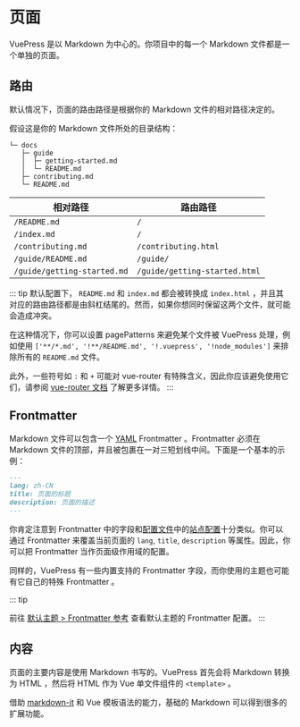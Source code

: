 # 页面

VuePress 是以 Markdown 为中心的。你项目中的每一个 Markdown 文件都是一个单独的页面。

## 路由

默认情况下，页面的路由路径是根据你的 Markdown 文件的相对路径决定的。

假设这是你的 Markdown 文件所处的目录结构：

```
└─ docs
   ├─ guide
   │  ├─ getting-started.md
   │  └─ README.md
   ├─ contributing.md
   └─ README.md
```



| 相对路径                    | 路由路径                      |
| --------------------------- | ----------------------------- |
| `/README.md`                | `/`                           |
| `/index.md`                 | `/`                           |
| `/contributing.md`          | `/contributing.html`          |
| `/guide/README.md`          | `/guide/`                     |
| `/guide/getting-started.md` | `/guide/getting-started.html` |

::: tip
默认配置下， `README.md` 和 `index.md` 都会被转换成 `index.html` ，并且其对应的路由路径都是由斜杠结尾的。然而，如果你想同时保留这两个文件，就可能会造成冲突。

在这种情况下，你可以设置 pagePatterns 来避免某个文件被 VuePress 处理，例如使用 `['**/*.md', '!**/README.md', '!.vuepress', '!node_modules']` 来排除所有的 `README.md` 文件。

此外，一些符号如 `:` 和 `+` 可能对 vue-router 有特殊含义，因此你应该避免使用它们，请参阅 [vue-router 文档](https://router.vuejs.org/zh/guide/essentials/route-matching-syntax.html) 了解更多详情。
:::

## Frontmatter

Markdown 文件可以包含一个 [YAML](https://yaml.org/) Frontmatter 。Frontmatter 必须在 Markdown 文件的顶部，并且被包裹在一对三短划线中间。下面是一个基本的示例：

```md
---
lang: zh-CN
title: 页面的标题
description: 页面的描述
---
```

你肯定注意到 Frontmatter 中的字段和[配置文件](./configuration.md#config-file)中的[站点配置](./configuration.md#站点配置)十分类似。你可以通过 Frontmatter 来覆盖当前页面的 `lang`, `title`, `description` 等属性。因此，你可以把 Frontmatter 当作页面级作用域的配置。

同样的，VuePress 有一些内置支持的 Frontmatter 字段，而你使用的主题也可能有它自己的特殊 Frontmatter 。

::: tip


前往 [默认主题 > Frontmatter 参考](https://ecosystem.vuejs.press/zh/themes/default/frontmatter.html) 查看默认主题的 Frontmatter 配置。
:::

## 内容

页面的主要内容是使用 Markdown 书写的。VuePress 首先会将 Markdown 转换为 HTML ，然后将 HTML 作为 Vue 单文件组件的 `<template>` 。

借助 [markdown-it](https://github.com/markdown-it/markdown-it) 和 Vue 模板语法的能力，基础的 Markdown 可以得到很多的扩展功能。
